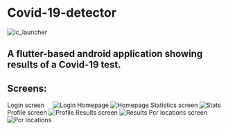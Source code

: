 # Covid-19-detector 
![ic_launcher](https://user-images.githubusercontent.com/97244341/218289743-ca72e31e-026a-4030-b2d4-8852472d58a1.png)

## A flutter-based android application showing results of a Covid-19 test.

## Screens:
Login screen
&nbsp;&nbsp; &nbsp;![Login](https://user-images.githubusercontent.com/97244341/218289918-b858e5fe-e822-4fd8-8673-2132de9ca8e8.jpg)
Homepage
![Homepage](https://user-images.githubusercontent.com/97244341/218289783-6b42572f-ec4c-4f20-9cce-c7adf6905fb7.jpg)
Statistics screen
![Stats](https://user-images.githubusercontent.com/97244341/218289799-376ae8c6-0853-481c-a7f8-cc92698e79e8.jpg)
Profile screen
![Profile](https://user-images.githubusercontent.com/97244341/218289786-b3eca9eb-9538-46db-b195-2bf77c6d2e45.jpg)
Results screen
![Results](https://user-images.githubusercontent.com/97244341/218289806-b6ee0613-5628-4a84-a817-7cba048ceca0.jpg)
Pcr locations screen
![Pcr locations](https://user-images.githubusercontent.com/97244341/218289811-3ecd821d-d572-404a-be47-b380493174cd.jpg)

